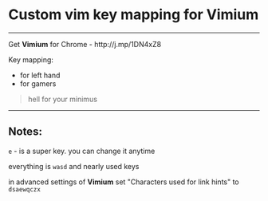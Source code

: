 <h1>
	Custom vim key mapping for Vimium
</h1>

<hr>

<p>Get <strong>Vimium</strong> for Chrome - http://j.mp/1DN4xZ8 </p>
<p>
	Key mapping:
</p>
<ul>
	<li>for left hand
	<li>for gamers
</ul>

<blockquote>
	hell for your minimus
</blockquote>

<hr>

<h2>
	Notes:
</h2>

<p>
	<code>e</code> - is a super key. you can change it anytime
</p>
<p>
	everything is <code>wasd</code> and nearly used keys
</p>

<p>
	in advanced settings of <strong>Vimium</strong> set "Characters used for link hints" to <code>dsaewqczx</code>
</p>
